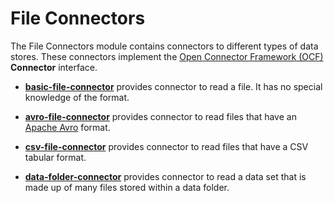<!-- SPDX-License-Identifier: Apache-2.0 -->
<!-- Copyright Contributors to the ODPi Egeria project. -->

# File Connectors

The File Connectors module contains connectors to different types of data stores.  These connectors implement the
[Open Connector Framework (OCF)](../../../../frameworks/open-connector-framework) **Connector** interface.

* **[basic-file-connector](basic-file-connector)** provides connector to read a file.
It has no special knowledge of the format.

* **[avro-file-connector](avro-file-connector)** provides connector to read files
that have an [Apache Avro](https://avro.apache.org/) format.

* **[csv-file-connector](csv-file-connector)** provides connector to read files
that have a CSV tabular format.

* **[data-folder-connector](data-folder-connector)** provides connector to read a data set that is made up of many files
stored within a data folder.
